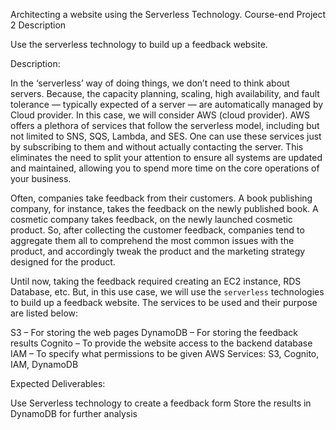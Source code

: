 Architecting a website using the Serverless Technology.
Course-end Project 2
Description

Use the serverless technology to build up a feedback website.

Description:

In the ‘serverless’ way of doing things, we don’t need to think about servers. Because, the capacity planning, scaling, high availability, and fault tolerance — typically expected of a server — are automatically managed by Cloud provider. In this case, we will consider AWS (cloud provider). AWS offers a plethora of services that follow the serverless model, including but not limited to SNS, SQS, Lambda, and SES. One can use these services just by subscribing to them and without actually contacting the server. This eliminates the need to split your attention to ensure all systems are updated and maintained, allowing you to spend more time on the core operations of your business.

Often, companies take feedback from their customers. A book publishing company, for instance, takes the feedback on the newly published book. A cosmetic company takes feedback, on the newly launched cosmetic product. So, after collecting the customer feedback, companies tend to aggregate them all to comprehend the most common issues with the product, and accordingly tweak the product and the marketing strategy designed for the product.

Until now, taking the feedback required creating an EC2 instance, RDS Database, etc. But, in this use case, we will use the `serverless` technologies to build up a feedback website. The services to be used and their purpose are listed below:

S3 – For storing the web pages
DynamoDB – For storing the feedback results
Cognito – To provide the website access to the backend database
IAM – To specify what permissions to be given
AWS Services: S3, Cognito, IAM, DynamoDB

Expected Deliverables:

Use Serverless technology to create a feedback form
Store the results in DynamoDB for further analysis
